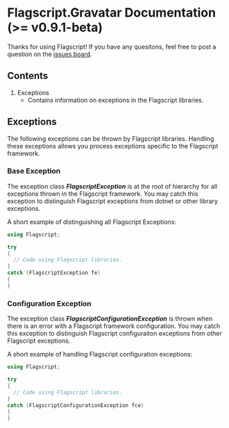 # Flagscript.Gravatar Documentation (>= v0.9.1-beta)

Thanks for using Flagscript! If you have any quesitons, feel free to post a question on the [issues board](../../issues). 

## Contents

1. Exceptions
   - Contains information on exceptions in the Flagscript libraries.

## Exceptions

The following exceptions can be thrown by Flagscript libraries. Handling these exceptions allows you process exceptions specific to the Flagscript framework.

### Base Exception

The exception class **_FlagscriptException_** is at the root of hierarchy for all exceptions thrown in the Flagscript framework. You may catch this exception to distinguish Flagscript exceptions from dotnet or other library exceptions.

A short example of distinguishing all Flagscript Exceptions:

```csharp
using Flagscript;

try
{
  // Code using Flagscript libraries.
}
catch (FlagscriptException fe)
{
}
```

### Configuration Exception

The exception class **_FlagscriptConfigurationException_** is thrown when there is an error with a Flagscript framework configuration. You may catch this exception to distinguish Flagscript configuraiton exceptions from other Flagscript exceptions.

A short example of handling Flagscript configuration exceptions:

```csharp
using Flagscript;

try
{
  // Code using Flagscript libraries.
}
catch (FlagscriptConfigurationException fce)
{
}
```
